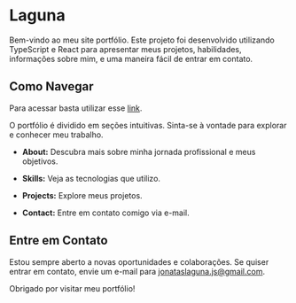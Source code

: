# Laguna

Bem-vindo ao meu site portfólio. Este projeto foi desenvolvido utilizando TypeScript e React para apresentar meus projetos, habilidades, informações sobre mim, e uma maneira fácil de entrar em contato.

## Como Navegar

Para acessar basta utilizar esse <a href="https://jonatas-laguna.vercel.app">link</a>.

O portfólio é dividido em seções intuitivas. Sinta-se à vontade para explorar e conhecer meu trabalho.

- **About:** Descubra mais sobre minha jornada profissional e meus objetivos.

- **Skills:** Veja as tecnologias que utilizo.

- **Projects:** Explore meus projetos.

- **Contact:** Entre em contato comigo via e-mail.

## Entre em Contato

Estou sempre aberto a novas oportunidades e colaborações. Se quiser entrar em contato, envie um e-mail para [jonataslaguna.js@gmail.com](mailto:jonataslaguna.js@gmail.com).

Obrigado por visitar meu portfólio!